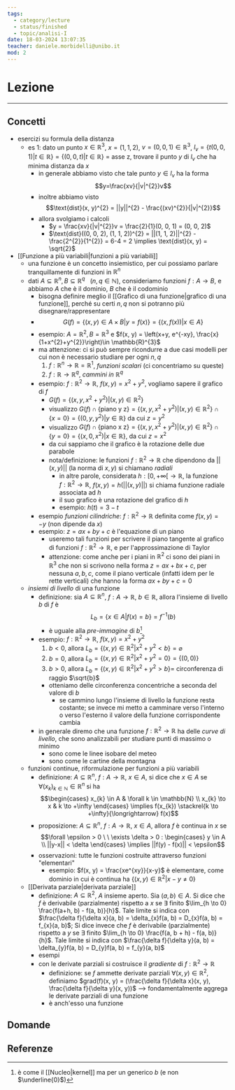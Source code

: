 ```yaml
---
tags:
  - category/lecture
  - status/finished
  - topic/analisi-I
date: 18-03-2024 13:07:35
teacher: daniele.morbidelli@unibo.it
mod: 2
---
```

# Lezione
---
## Concetti
- esercizi su formula della distanza
	- es 1: dato un punto $x \in \mathbb{R}^{3}$, $x = (1, 1, 2)$, $v = (0, 0, 1) \in \mathbb{R}^{3}$, $l_{v} = \{t(0, 0, 1) | t \in \mathbb{R}\} = \{(0, 0, t) | t \in \mathbb{R}\}$ = asse z, trovare il punto $y$ di $l_{v}$ che ha minima distanza da $x$
		- in generale abbiamo visto che tale punto $y \in l_{v}$ ha la forma $$y=\frac{xv}{|v|^{2}}v$$
		- inoltre abbiamo visto $$\text{dist}(x, y)^{2} = ||y||^{2} - \frac{(xv)^{2}}{|v|^{2}}$$
		- allora svolgiamo i calcoli
			- $y = \frac{xv}{|v|^{2}}v = \frac{2}{1}(0, 0, 1) = (0, 0, 2)$
			- $\text{dist}((0, 0, 2), (1, 1, 2))^{2} = ||(1, 1, 2)||^{2} - \frac{2^{2}}{1^{2}} = 6-4 = 2 \implies \text{dist}(x, y) = \sqrt{2}$
- [[Funzione a più variabili|funzioni a più variabili]]
	- una funzione è un concetto insiemistico, per cui possiamo parlare tranquillamente di funzioni in $\mathbb{R}^{n}$
	- dati $A \subseteq \mathbb{R}^{n}, B \subseteq \mathbb{R}^{q} \ \ \ (n, q \in \mathbb{N})$, consideriamo funzioni $f: A \to B$, e abbiamo $A$ che è il dominio, $B$ che è il codominio
		- bisogna definire meglio il [[Grafico di una funzione|grafico di una funzione]], perché su certi $n, q$ non si potranno più disegnare/rappresentare
		- $$G(f) = \{(x, y) \in A \times B | y = f(x)\} = \{(x, f(x)) | x \in A\}$$
		- esempio: $A = \mathbb{R}^{2}, B = \mathbb{R}^{3}$ e $f(x, y) = \left(x+y, e^{-xy}, \frac{x}{1+x^{2}+y^{2}}\right)\in \mathbb{R}^{3}$
		- ma attenzione: ci si può sempre ricondurre a due casi modelli per cui non è necessario studiare per ogni $n, q$
			1. $f: \mathbb{R}^{n} \to \mathbb{R}=\mathbb{R}^{1}$, _funzioni scalari_ (ci concentriamo su queste)
			2. $f: \mathbb{R} \to \mathbb{R}^{q}$, _cammini in $\mathbb{R}^{q}$_
		- esempio: $f: \mathbb{R}^{2} \to \mathbb{R}$, $f(x, y) = x^{2} + y^{2}$, vogliamo sapere il grafico di $f$
			- $G(f) = \{(x, y, x^{2}+y^{2}) | (x, y) \in \mathbb{R}^{2}\}$
			- visualizzo $G(f) \cap \{\text{piano y z}\} = \{(x, y, x^{2}+y^{2}) | (x, y) \in \mathbb{R}^{2}\} \cap \{x = 0\} = \{(0, y, y^{2}) | y \in \mathbb{R}\}$ da cui $z = y^{2}$
			- visualizzo $G(f) \cap \{\text{piano x z}\} = \{(x, y, x^{2}+y^{2}) | (x, y) \in \mathbb{R}^{2}\} \cap \{y = 0\} = \{(x, 0, x^{2}) | x \in \mathbb{R}\}$, da cui $z = x^{2}$
			- da cui sappiamo che il grafico è la rotazione delle due parabole
			- nota/definizione: le funzioni $f: \mathbb{R}^{2} \to \mathbb{R}$ che dipendono da $||(x, y)||$ (la norma di $x, y$) si chiamano _radiali_
				- in altre parole, considerata $h: [0, +\infty[ \to \mathbb{R}$, la funzione $f: \mathbb{R}^{2} \to \mathbb{R}$, $f(x, y) = h(||(x, y)||)$ si chiama funzione radiale associata ad $h$
				- il suo grafico è una rotazione del grafico di $h$
				- esempio: $h(t) = 3-t$
		- esempio _funzioni cilindriche_: $f: \mathbb{R}^{2} \to \mathbb{R}$ definita come $f(x, y) = -y$ (non dipende da $x$)
		- esempio: $z = ax+by+c$ è l'equazione di un piano
			- useremo tali funzioni per scrivere il piano tangente al grafico di funzioni $f: \mathbb{R}^{2} \to \mathbb{R}$, e per l'approssimazione di Taylor
			- attenzione: come anche per i piani in $\mathbb{R}^{2}$ ci sono dei piani in $\mathbb{R}^{3}$ che non si scrivono nella forma $z = ax+bx+c$, per nessuna $a, b, c$, come il piano verticale (infatti idem per le rette verticali) che hanno la forma $ax+by+c = 0$
	- _insiemi di livello_ di una funzione
		- definizione: sia $A \subseteq \mathbb{R}^{n}$, $f: A \to \mathbb{R}$, $b \in \mathbb{R}$, allora l'insieme di livello $b$ di $f$ è $$L_{b} = \{x \in A | f(x) = b\} = f^{-1}(b)$$
			- è uguale alla _pre-immagine_ di $b$[^1]
		- esempio: $f: \mathbb{R}^{2} \to \mathbb{R}$, $f(x, y) = x^{2} + y^{2}$
			1. $b < 0$, allora $L_{b} = \{(x, y) \in \mathbb{R}^{2} | x^{2}+y^{2} < b\} = \varnothing$
			2. $b = 0$, allora $L_{b} = \{(x, y) \in \mathbb{R}^{2} | x^{2}+y^{2} = 0\} = \{(0, 0)\}$
			3. $b > 0$, allora $L_{b} = \{(x, y) \in \mathbb{R}^{2} | x^{2}+y^{2} > b\} =$ circonferenza di raggio $\sqrt{b}$
			- otteniamo delle circonferenza concentriche a seconda del valore di $b$
				- se cammino lungo l'insieme di livello la funzione resta costante; se invece mi metto a camminare verso l'interno o verso l'esterno il valore della funzione corrispondente cambia
		- in generale diremo che una funzione $f: \mathbb{R}^{2} \to \mathbb{R}$ ha delle _curve di livello_, che sono analizzabili per studiare punti di massimo o minimo
			- sono come le linee isobare del meteo
			- sono come le cartine della montagna
	- funzioni continue, riformulazione per funzioni a più variabili
		- definizione: $A \subseteq \mathbb{R}^{n}$, $f: A \to \mathbb{R}$, $x \in A$, si dice che $x \in A$ se $\forall (x_{k})_{k \in \mathbb{N}} \in \mathbb{R}^{n}$ si ha $$\begin{cases} x_{k} \in A & \forall k \in \mathbb{N} \\ x_{k} \to x & k \to +\infty \end{cases} \implies f(x_{k}) \stackrel{k \to +\infty}{\longrightarrow} f(x)$$
		- proposizione: $A \subseteq \mathbb{R}^{n}$, $f: A \to \mathbb{R}$, $x \in A$, allora $f$ è continua in $x$ se $$\forall \epsilon > 0 \ \ \exists \delta > 0 : \begin{cases} y \in A \\ ||y-x|| < \delta \end{cases} \implies ||f(y) - f(x)|| < \epsilon$$
		- osservazioni: tutte le funzioni costruite attraverso funzioni "elementari"
			- esempio: $f(x, y) = \frac{xe^{xy}}{x-y}$ è elementare, come dominio in cui è continua ha $\{(x, y) \in \mathbb{R}^{2} | x-y \neq 0\}$
	- [[Derivata parziale|derivata parziale]]
		- definizione: $A \subseteq \mathbb{R}^{2}$, $A$ insieme aperto. Sia $(a, b) \in A$. Si dice che $f$ è derivabile (parzialmente) rispetto a $x$ se $\exists$ finito $\lim_{h \to 0} \frac{f(a+h, b) - f(a, b)}{h}$. Tale limite si indica con $\frac{\delta f}{\delta x}(a, b) = \delta_{x}f(a, b) = D_{x}f(a, b) = f_{x}(a, b)$; Si dice invece che $f$ è derivabile (parzialmente) rispetto a $y$ se $\exists$ finito $\lim_{h \to 0} \frac{f(a, b + h) - f(a, b)}{h}$. Tale limite si indica con $\frac{\delta f}{\delta y}(a, b) = \delta_{y}f(a, b) = D_{y}f(a, b) = f_{y}(a, b)$
		- esempi
		- con le derivate parziali si costruisce il _gradiente_ di $f: \mathbb{R}^{2} \to \mathbb{R}$
			- definizione: se $f$ ammette derivate parziali $\forall (x, y) \in \mathbb{R}^{2}$, definiamo $grad(f)(x, y) = (\frac{\delta f}{\delta x}(x, y), \frac{\delta f}{\delta y}(x, y))$ --> fondamentalmente aggrega le derivate parziali di una funzione
			- è anch'esso una funzione

## Domande

## Referenze
[^1]: è come il [[Nucleo|kernel]] ma per un generico $b$ (e non $\underline{0}$)